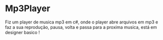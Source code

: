 # Mp3Player
Fiz um player de musica mp3 em c#, onde o player abre arquivos em mp3 e faz a sua reprodução, pausa, volta e  passa para a proxima musica, está em designer basico !
